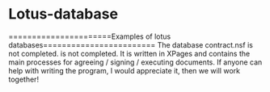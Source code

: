# Lotus-database
======================Examples of lotus databases========================
The database contract.nsf is not completed. is not completed. It is written in XPages and contains the main processes for agreeing / signing / executing documents. 
If anyone can help with writing the program, I would appreciate it, then we will work together!

